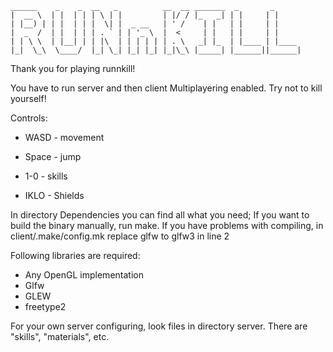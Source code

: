     ______    _    _  __   _          __  __ _______  _       _      
    |  __ \  | |  | | | \ | |         | |/ / |_   _| | |     | |     
    | |__) | | |  | | |  \| |  _ __   | ' /    | |   | |     | |     
    |  _  /  | |  | | | . ` | | '_ \  |  <     | |   | |     | |     
    | | \ \  | |__| | | |\  | | | | | | . \   _| |_  | |____ | |____ 
    |_|  \_\  \____/  |_| \_| |_| |_| |_|\_\ |_____| |______||______|

Thank you for playing runnkill!


You have to run server and then client <your ip>
Multiplayering enabled.
Try not to kill yourself!

Controls:

* WASD - movement
* Space - jump

* 1-0   - skills
* IKLO  - Shields


In directory Dependencies you can find all what you need;
If you want to build the binary manually, run make.
If you have problems with compiling, in client/.make/config.mk replace glfw to glfw3 in line 2

Following libraries are required:

* Any OpenGL implementation
* Glfw
* GLEW
* freetype2

For your own server configuring, look files in directory server. 
There are "skills", "materials", etc. 

